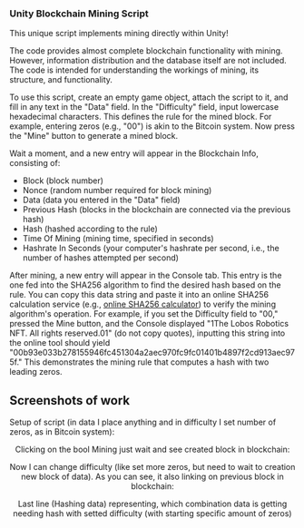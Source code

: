 ### Unity Blockchain Mining Script

This unique script implements mining directly within Unity!

The code provides almost complete blockchain functionality with mining. However, information distribution and the database itself are not included. The code is intended for understanding the workings of mining, its structure, and functionality.

To use this script, create an empty game object, attach the script to it, and fill in any text in the "Data" field. In the "Difficulty" field, input lowercase hexadecimal characters. This defines the rule for the mined block. For example, entering zeros (e.g., "00") is akin to the Bitcoin system. Now press the "Mine" button to generate a mined block.

Wait a moment, and a new entry will appear in the Blockchain Info, consisting of:

- Block (block number)
- Nonce (random number required for block mining)
- Data (data you entered in the "Data" field)
- Previous Hash (blocks in the blockchain are connected via the previous hash)
- Hash (hashed according to the rule)
- Time Of Mining (mining time, specified in seconds)
- Hashrate In Seconds (your computer's hashrate per second, i.e., the number of hashes attempted per second)

After mining, a new entry will appear in the Console tab. This entry is the one fed into the SHA256 algorithm to find the desired hash based on the rule. You can copy this data string and paste it into an online SHA256 calculation service (e.g., [online SHA256 calculator](https://emn178.github.io/online-tools/sha256.html)) to verify the mining algorithm's operation. For example, if you set the Difficulty field to "00," pressed the Mine button, and the Console displayed "1The Lobos Robotics NFT. All rights reserved.01" (do not copy quotes), inputting this string into the online tool should yield "00b93e033b278155946fc451304a2aec970fc9fc01401b4897f2cd913aec975f." This demonstrates the mining rule that computes a hash with two leading zeros.

## Screenshots of work
Setup of script (in data I place anything and in difficulty I set number of zeros, as in Bitcoin system):

<div align="center"
![Screenshot 2024-01-09 003929](https://github.com/LobosProger/Blockchain-mining/assets/78168123/acc5f500-ac41-417f-ba2e-e4d84ebde95e)
</div>

Clicking on the bool Mining just wait and see created block in blockchain:

<div align="center"
![Screenshot 2024-01-09 003948](https://github.com/LobosProger/Blockchain-mining/assets/78168123/4861cb30-38de-4bfc-b35a-6a7550316923)
</div>

Now I can change difficulty (like set more zeros, but need to wait to creation new block of data). As you can see, it also linking on previous block in blockchain:

<div align="center"
![Screenshot 2024-01-09 004015](https://github.com/LobosProger/Blockchain-mining/assets/78168123/22d1549d-36df-468d-ba66-b31ad4e0489e)
</div>

Last line (Hashing data) representing, which combination data is getting needing hash with setted difficulty (with starting specific amount of zeros)
